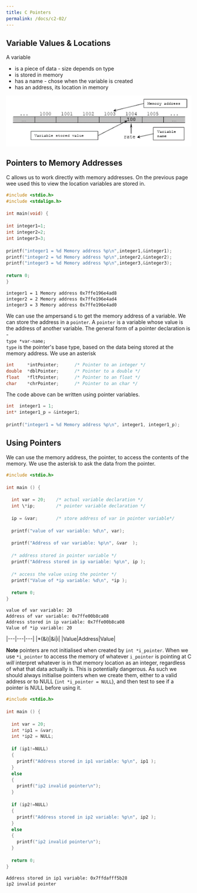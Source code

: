 ```yaml
---
title: C Pointers
permalink: /docs/c2-02/
---
```


## Variable Values & Locations

A variable 
* is a piece of data - size depends on type
* is stored in memory
* has a name - chose when the variable is created
* has an address, its location in memory

<centre><img src="/assets/img/topic3/varinmem.png" alt="Variables, values, address in memory"></centre>

## Pointers to Memory Addresses

C allows us to work directly with memory addresses. On the previous page wee used this to view the location variables are stored in.  

```c
#include <stdio.h>
#include <stdalign.h>

int main(void) {

int integer1=1;
int integer2=2;
int integer3=3;

printf("integer1 = %d Memory address %p\n",integer1,&integer1);
printf("integer2 = %d Memory address %p\n",integer2,&integer2);
printf("integer3 = %d Memory address %p\n",integer3,&integer3);

return 0;
}
```

```console
integer1 = 1 Memory address 0x7ffe196e4ad8
integer2 = 2 Memory address 0x7ffe196e4ad4
integer3 = 3 Memory address 0x7ffe196e4ad0
```

We can use the ampersand `&` to get the memory address of a variable. We can store the address in a `pointer`. A `pointer` is a variable whose value is the address of another variable. The general form of a pointer declaration is -  
`type *var-name;`  
`type` is the pointer's base type, based on the data being stored at the memory address. We use an asterisk 

```c
int     *intPointer;      /* Pointer to an integer */
double  *dblPointer;      /* Pointer to a double */
float   *fltPointer;      /* Pointer to an float */
char    *chrPointer;      /* Pointer to an char */
```

The code above can be written using pointer variables.

```c
int  integer1 = 1;
int* integer1_p = &integer1;

printf("integer1 = %d Memory address %p\n", integer1, integer1_p);
```

## Using Pointers

We can use the memory address, the pointer, to access the contents of the memory. We use the asterisk to ask the data from the pointer. 

```c
#include <stdio.h>

int main () {

  int var = 20;    /* actual variable declaration */
  int \*ip;        /* pointer variable declaration */

  ip = &var;       /* store address of var in pointer variable*/

  printf("value of var variable: %d\n", var);

  printf("Address of var variable: %p\n", &var  );

  /* address stored in pointer variable */
  printf("Address stored in ip variable: %p\n", ip );

  /* access the value using the pointer */
  printf("Value of *ip variable: %d\n", *ip );

  return 0;
}
```

```console
value of var variable: 20
Address of var variable: 0x7ffe00b8ca08
Address stored in ip variable: 0x7ffe00b8ca08
Value of *ip variable: 20
```

|---|---|---|
|*(&i)|&i|i|
|Value|Address|Value|



**Note** pointers are not initialised when created by `int *i_pointer`. When we use `*i_pointer` to access the memory of whatever `i_pointer` is pointing at C *will* interpret whatever is in that memory location as an integer, regardless of what that data actually is. This is potentially dangerous. As such we should always initialise pointers when we create them, either to a valid address or to NULL (`int *i_pointer = NULL`), and then test to see if a pointer is NULL before using it. 

```c
#include <stdio.h>

int main () {

  int var = 20;       
  int *ip1 = &var;    
  int *ip2 = NULL;

  if (ip1!=NULL)
  {
    printf("Address stored in ip1 variable: %p\n", ip1 );
  }
  else
  {
    printf("ip2 invalid pointer\n");
  }

  if (ip2!=NULL)
  {
    printf("Address stored in ip2 variable: %p\n", ip2 );
  }
  else
  {
    printf("ip2 invalid pointer\n");
  }

  return 0;
}
```

```console
Address stored in ip1 variable: 0x7ffdafff5b28
ip2 invalid pointer
```



